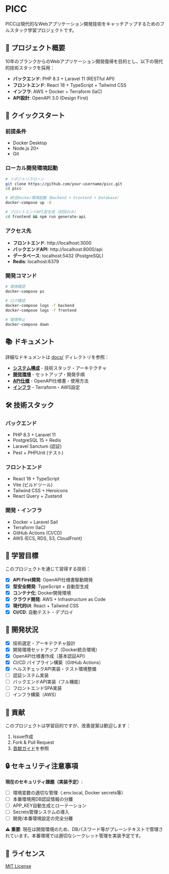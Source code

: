 # PICC

PICCは現代的なWebアプリケーション開発技術をキャッチアップするためのフルスタック学習プロジェクトです。

## 🎯 プロジェクト概要

10年のブランクからのWebアプリケーション開発復帰を目的とし、以下の現代的技術スタックを採用：

- **バックエンド**: PHP 8.3 + Laravel 11 (RESTful API)
- **フロントエンド**: React 18 + TypeScript + Tailwind CSS
- **インフラ**: AWS + Docker + Terraform (IaC)
- **API設計**: OpenAPI 3.0 (Design First)

## 🚀 クイックスタート

### 前提条件
- Docker Desktop
- Node.js 20+
- Git

### ローカル開発環境起動
```bash
# リポジトリクローン
git clone https://github.com/your-username/picc.git
cd picc

# 統合Docker環境起動（Backend + Frontend + Database）
docker-compose up -d

# フロントエンドAPI型生成（初回のみ）
cd frontend && npm run generate-api
```

### アクセス先
- **フロントエンド**: http://localhost:3000
- **バックエンドAPI**: http://localhost:8000/api
- **データベース**: localhost:5432 (PostgreSQL)
- **Redis**: localhost:6379

### 開発コマンド
```bash
# 環境確認
docker-compose ps

# ログ確認
docker-compose logs -f backend
docker-compose logs -f frontend

# 環境停止
docker-compose down
```

## 📚 ドキュメント

詳細なドキュメントは [docs/](./docs/) ディレクトリを参照：

- **[システム構成](./docs/architecture.md)** - 技術スタック・アーキテクチャ
- **[開発環境](./docs/development.md)** - セットアップ・開発手順
- **[API仕様](./docs/api/)** - OpenAPI仕様書・使用方法
- **[インフラ](./docs/infrastructure/)** - Terraform・AWS設定

## 🛠️ 技術スタック

### バックエンド
- PHP 8.3 + Laravel 11
- PostgreSQL 15 + Redis
- Laravel Sanctum (認証)
- Pest + PHPUnit (テスト)

### フロントエンド
- React 18 + TypeScript
- Vite (ビルドツール)
- Tailwind CSS + Heroicons
- React Query + Zustand

### 開発・インフラ
- Docker + Laravel Sail
- Terraform (IaC)
- GitHub Actions (CI/CD)
- AWS (ECS, RDS, S3, CloudFront)

## 🎯 学習目標

このプロジェクトを通じて習得する技術：

- [x] **API First開発**: OpenAPI仕様書駆動開発
- [x] **型安全開発**: TypeScript + 自動型生成
- [x] **コンテナ化**: Docker開発環境
- [x] **クラウド開発**: AWS + Infrastructure as Code
- [x] **現代的UI**: React + Tailwind CSS
- [x] **CI/CD**: 自動テスト・デプロイ

## 📝 開発状況

- [x] 技術選定・アーキテクチャ設計
- [x] 開発環境セットアップ（Docker統合環境）
- [x] OpenAPI仕様書作成（基本認証API）
- [x] CI/CD パイプライン構築（GitHub Actions）
- [x] ヘルスチェックAPI実装・テスト環境整備
- [ ] 認証システム実装
- [ ] バックエンドAPI実装（フル機能）
- [ ] フロントエンドSPA実装
- [ ] インフラ構築（AWS）

## 🤝 貢献

このプロジェクトは学習目的ですが、改善提案は歓迎します：

1. Issue作成
2. Fork & Pull Request
3. [貢献ガイド](./CONTRIBUTING.md)を参照

## 🔒 セキュリティ注意事項

**現在のセキュリティ課題（実装予定）**:
- [ ] 環境変数の適切な管理（.env.local, Docker secrets等）
- [ ] 本番環境用DB認証情報の分離
- [ ] APP_KEY自動生成とローテーション
- [ ] Secrets管理システムの導入
- [ ] 開発/本番環境設定の完全分離

⚠️ **重要**: 現在は開発環境のため、DBパスワード等がプレーンテキストで管理されています。本番環境では適切なシークレット管理を実装予定です。

## 📄 ライセンス

[MIT License](./LICENSE)